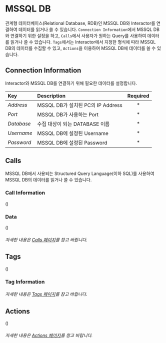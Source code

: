 # MSSQL DB
관계형 데이터베이스(Relational Database, RDB)인 MSSQL DB와 Interactor를 연결하여 데이터를 읽거나 쓸 수 있습니다. `Connection Information`에서 MSSQL DB와 연결하기 위한 설정을 하고, `Calls`에서 사용자가 원하는 Query를 사용하여 데이터를 읽거나 쓸 수 있습니다. `Tags`에서는 Interactor에서 지정한 형식에 따라 MSSQL DB의 데이터를 수집할 수 있고, `Actions`을 이용하여 MSSQL DB에 데이터를 쓸 수 있습니다.

## Connection Information
Interactor와 MSSQL DB를 연결하기 위해 필요한 데이터를 설정합니다.

| Key | Description | Required |
| :- | :- | :-: |
| _Address_ | MSSQL DB가 설치된 PC의 IP Address | * |
| _Port_ | MSSQL DB가 사용하는 Port | * |
| _Database_ | 수집 대상이 되는 DATABASE 이름 | * |
| _Username_ | MSSQL DB에 설정된 Username | * |
| _Password_ | MSSQL DB에 설정된 Password | * |


## Calls
MSSQL DB에서 사용되는 Structured Query Language(이하 SQL)를 사용하여 MSSQL DB의 데이터를 읽거나 쓸 수 있습니다.
### Call Information
(<span class="construction"/>)

### Data
(<span class="construction"/>)

###### 자세한 내용은 [Calls 페이지](../general/calls.md)를 참고 바랍니다.

## Tags
(<span class="construction"/>)
### Tag Information
###### 자세한 내용은 [Tags 페이지](../general/tags.md)를 참고 바랍니다.

## Actions
(<span class="construction"/>)
###### 자세한 내용은 [Actions 페이지](../general/actions.md)를 참고 바랍니다.

<!-- ## Calls Example

## Tags Example

## Actions Example -->
